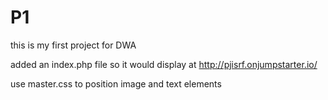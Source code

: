# P1

this is my first project for DWA

added an index.php file so it would display at http://pjisrf.onjumpstarter.io/

use master.css to position image and text elements